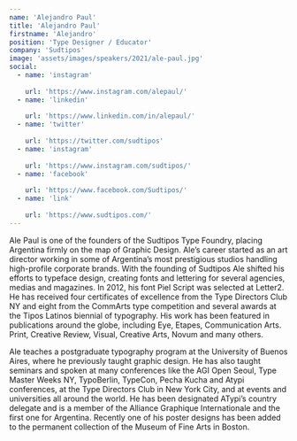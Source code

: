 ```yaml
---
name: 'Alejandro Paul'
title: 'Alejandro Paul'
firstname: 'Alejandro'
position: 'Type Designer / Educator'
company: 'Sudtipos'
image: 'assets/images/speakers/2021/ale-paul.jpg'
social:
  - name: 'instagram'
    
    url: 'https://www.instagram.com/alepaul/'
  - name: 'linkedin'
    
    url: 'https://www.linkedin.com/in/alepaul/'
  - name: 'twitter'
    
    url: 'https://twitter.com/sudtipos'
  - name: 'instagram'
    
    url: 'https://www.instagram.com/sudtipos/'
  - name: 'facebook'
    
    url: 'https://www.facebook.com/Sudtipos/'
  - name: 'link'
    
    url: 'https://www.sudtipos.com/'
---
```


Ale Paul is one of the founders of the Sudtipos Type Foundry, placing Argentina firmly on the map of Graphic Design. Ale’s career started as an art director working in some of Argentina’s most prestigious studios handling high-profile corporate brands. With the founding of Sudtipos Ale shifted his efforts to typeface design, creating fonts and lettering for several agencies, medias and magazines. In 2012, his font Piel Script was selected at Letter2. He has received four certificates of excellence from the Type Directors Club NY and eight from the CommArts type competition and several awards at the Tipos Latinos biennial of typography. His work has been featured in publications around the globe, including Eye, Etapes, Communication Arts. Print, Creative Review, Visual, Creative Arts, Novum and many others.

Ale teaches a postgraduate typography program at the University of Buenos Aires, where he previously taught graphic design. He has also taught seminars and spoken at many conferences like the AGI Open Seoul, Type Master Weeks NY, TypoBerlin, TypeCon, Pecha Kucha and Atypi conferences, at the Type Directors Club in New York City, and at events and universities all around the world. He has been designated ATypi’s country delegate and is a member of the Alliance Graphique Internationale and the first one for Argentina. Recently one of his poster designs has been added to the permanent collection of the Museum of Fine Arts in Boston.